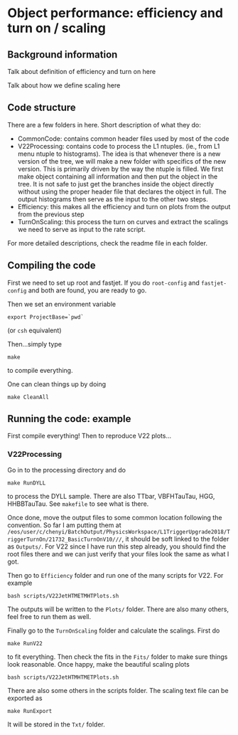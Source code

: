 

# Object performance: efficiency and turn on / scaling


## Background information

Talk about definition of efficiency and turn on here

Talk about how we define scaling here


## Code structure

There are a few folders in here.  Short description of what they do:
- CommonCode: contains common header files used by most of the code
- V22Processing: contains code to process the L1 ntuples.  (ie., from L1 menu ntuple to histograms).  The idea is that whenever there is a new version of the tree, we will make a new folder with specifics of the new version.  This is primarily driven by the way the ntuple is filled.  We first make object containing all information and then put the object in the tree.  It is not safe to just get the branches inside the object directly without using the proper header file that declares the object in full.  The output histograms then serve as the input to the other two steps.
- Efficiency: this makes all the efficiency and turn on plots from the output from the previous step
- TurnOnScaling: this process the turn on curves and extract the scalings we need to serve as input to the rate script.

For more detailed descriptions, check the readme file in each folder.


## Compiling the code

First we need to set up root and fastjet.  If you do `root-config` and `fastjet-config` and both are found, you are ready to go.

Then we set an environment variable

```
export ProjectBase=`pwd`
```

(or `csh` equivalent)

Then...simply type

```
make
```

to compile everything.

One can clean things up by doing

```
make CleanAll
```


## Running the code: example

First compile everything!  Then to reproduce V22 plots...

### V22Processing

Go in to the processing directory and do 

```
make RunDYLL
```

to process the DYLL sample.  There are also TTbar, VBFHTauTau, HGG, HHBBTauTau.  See `makefile` to see what is there.

Once done, move the output files to some common location following the convention.  So far I am putting them at 
`/eos/user/c/chenyi/BatchOutput/PhysicsWorkspace/L1TriggerUpgrade2018/TriggerTurnOn/21732_BasicTurnOnV10///`, it should be soft linked to the folder as `Outputs/`.  For V22 since I have run this step already, you should find the root files there and we can just verify that your files look the same as what I got.

Then go to `Efficiency` folder and run one of the many scripts for V22.  For example

`bash scripts/V22JetHTMETMHTPlots.sh`

The outputs will be written to the `Plots/` folder.  There are also many others, feel free to run them as well.

Finally go to the `TurnOnScaling` folder and calculate the scalings.  First do

```
make RunV22
```

to fit everything.  Then check the fits in the `Fits/` folder to make sure things look reasonable.  Once happy, make the beautiful scaling plots

```
bash scripts/V22JetHTMHTMETPlots.sh
```

There are also some others in the scripts folder.  The scaling text file can be exported as 

```
make RunExport
```

It will be stored in the `Txt/` folder.







